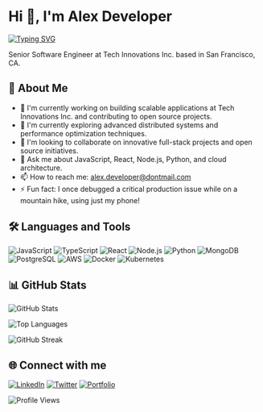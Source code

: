 # Hi 👋, I'm Alex Developer
[![Typing SVG](https://readme-typing-svg.herokuapp.com?font=Fira+Code&pause=1000&color=36BCF7&width=435&lines=Senior+Software+Engineer;Full-stack+Developer;Building+scalable+solutions)](https://git.io/typing-svg)

Senior Software Engineer at Tech Innovations Inc. based in San Francisco, CA.

## 🚀 About Me
- 🔭 I'm currently working on building scalable applications at Tech Innovations Inc. and contributing to open source projects.
- 🌱 I'm currently exploring advanced distributed systems and performance optimization techniques.
- 👯 I'm looking to collaborate on innovative full-stack projects and open source initiatives.
- 💬 Ask me about JavaScript, React, Node.js, Python, and cloud architecture.
- 📫 How to reach me: alex.developer@dontmail.com
- ⚡ Fun fact: I once debugged a critical production issue while on a mountain hike, using just my phone!

## 🛠️ Languages and Tools
![JavaScript](https://img.shields.io/badge/JavaScript-F7DF1E?style=for-the-badge&logo=javascript&logoColor=black)
![TypeScript](https://img.shields.io/badge/TypeScript-007ACC?style=for-the-badge&logo=typescript&logoColor=white)
![React](https://img.shields.io/badge/React-20232A?style=for-the-badge&logo=react&logoColor=61DAFB)
![Node.js](https://img.shields.io/badge/Node.js-43853D?style=for-the-badge&logo=node.js&logoColor=white)
![Python](https://img.shields.io/badge/Python-3776AB?style=for-the-badge&logo=python&logoColor=white)
![MongoDB](https://img.shields.io/badge/MongoDB-47A248?style=for-the-badge&logo=mongodb&logoColor=white)
![PostgreSQL](https://img.shields.io/badge/PostgreSQL-316192?style=for-the-badge&logo=postgresql&logoColor=white)
![AWS](https://img.shields.io/badge/AWS-232F3E?style=for-the-badge&logo=amazon-aws&logoColor=white)
![Docker](https://img.shields.io/badge/Docker-2496ED?style=for-the-badge&logo=docker&logoColor=white)
![Kubernetes](https://img.shields.io/badge/Kubernetes-326CE5?style=for-the-badge&logo=kubernetes&logoColor=white)

## 📊 GitHub Stats
![GitHub Stats](https://github-readme-stats.vercel.app/api?username=alexdev&show_icons=true&theme=tokyonight&hide_border=true&count_private=true)

![Top Languages](https://github-readme-stats.vercel.app/api/top-langs/?username=alexdev&layout=compact&theme=tokyonight&hide_border=true)

![GitHub Streak](https://github-readme-streak-stats.herokuapp.com/?user=alexdev&theme=tokyonight&hide_border=true)

## 🌐 Connect with me
[![LinkedIn](https://img.shields.io/badge/LinkedIn-0077B5?style=for-the-badge&logo=linkedin&logoColor=white)](https://linkedin.com/in/username)
[![Twitter](https://img.shields.io/badge/Twitter-1DA1F2?style=for-the-badge&logo=twitter&logoColor=white)](https://twitter.com/username)
[![Portfolio](https://img.shields.io/badge/Portfolio-FF5722?style=for-the-badge&logo=google-chrome&logoColor=white)](https://yourwebsite.com)

![Profile Views](https://komarev.com/ghpvc/?username=alexdev&color=blueviolet&style=flat-square&label=Profile+Views)
